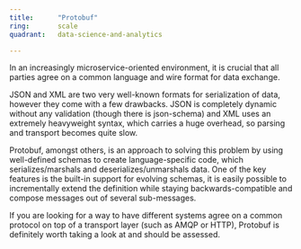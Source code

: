 ```yaml
---
title:      "Protobuf"
ring:       scale
quadrant:   data-science-and-analytics

---
```


In an increasingly microservice-oriented environment, it is crucial that all parties agree on a common language and wire format for data exchange.

JSON and XML are two very well-known formats for serialization of data, however they come with a few drawbacks. JSON is completely dynamic without any validation (though there is json-schema) and XML uses an extremely heavyweight syntax, which carries a huge overhead, so parsing and transport becomes quite slow.

Protobuf, amongst others, is an approach to solving this problem by using well-defined schemas to create language-specific code, which serializes/marshals and deserializes/unmarshals data. One of the key features is the built-in support for evolving schemas, it is easily possible to incrementally extend the definition while staying backwards-compatible and compose messages out of several sub-messages.

If you are looking for a way to have different systems agree on a common protocol on top of a transport layer (such as AMQP or HTTP), Protobuf is definitely worth taking a look at and should be assessed.
